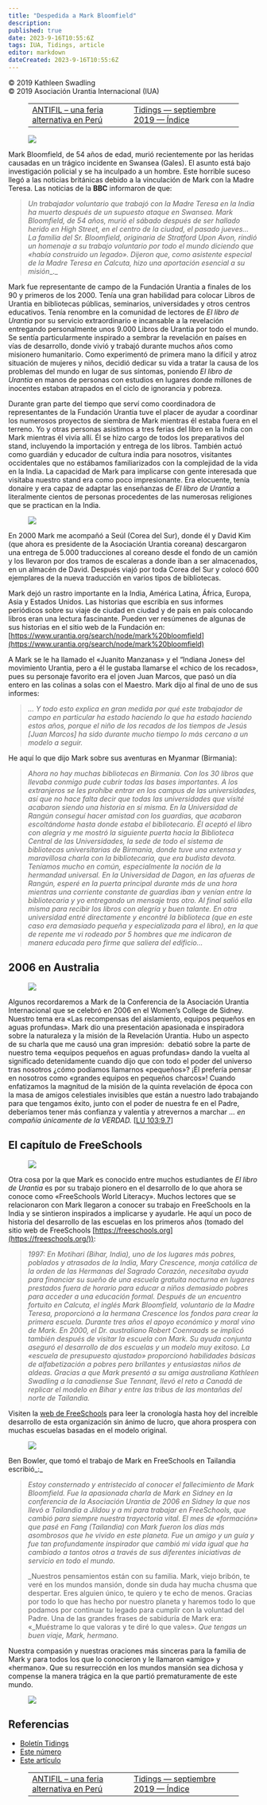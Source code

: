```yaml
---
title: "Despedida a Mark Bloomfield"
description: 
published: true
date: 2023-9-16T10:55:6Z
tags: IUA, Tidings, article
editor: markdown
dateCreated: 2023-9-16T10:55:6Z
---
```


<p class="v-card v-sheet theme--light grey lighten-3 px-2">© 2019 Kathleen Swadling<br>© 2019 Asociación Urantia Internacional (IUA)</p>
<figure class="table chapter-navigator">
  <table>
    <tbody>
      <tr>
        <td>
        <a href="/es/article/Cecilia_Barreto/antfil_an_alternative_fair_in_peru">
          <span class="mdi mdi-arrow-left-drop-circle"></span><span class="pl-2">ANTIFIL – una feria alternativa en Perú</span>
        </a>
        </td>
        <td>
        <a href="/es/index/articles_iua_tidings#tidings-septiembre-2019">
          <span class="mdi mdi-book-open-variant"></span><span class="pl-2">Tidings — septiembre 2019 — Índice</span>
        </a>
        </td>
        <td>
        </td>
      </tr>
    </tbody>
  </table>
</figure>



<figure id="Figure_1" class="image urantiapedia image-style-align-left">
<img src="/image/article/IUA_Tidings/Mark-Bloomfield2-Adjusted-300x366.jpg">
</figure>

Mark Bloomfield, de 54 años de edad, murió recientemente por las heridas causadas en un trágico incidente en Swansea (Gales). El asunto está bajo investigación policial y se ha inculpado a un hombre. Este horrible suceso llegó a las noticias británicas debido a la vinculación de Mark con la Madre Teresa. Las noticias de la **BBC** informaron de que: 

> _Un trabajador voluntario que trabajó con la Madre Teresa en la India ha muerto después de un supuesto ataque en Swansea. Mark Bloomfield, de 54 años, murió el sábado después de ser hallado herido en High Street, en el centro de la ciudad, el pasado jueves… La familia del Sr. Bloomfield, originaria de Stratford Upon Avon, rindió un homenaje a su trabajo voluntario por todo el mundo diciendo que «había construido un legado». Dijeron que, como asistente especial de la Madre Teresa en Calcuta, hizo una aportación esencial a su misión__._

Mark fue representante de campo de la Fundación Urantia a finales de los 90 y primeros de los 2000. Tenía una gran habilidad para colocar Libros de Urantia en bibliotecas públicas, seminarios, universidades y otros centros educativos. Tenía renombre en la comunidad de lectores de _El libro de Urantia_ por su servicio extraordinario e incansable a la revelación entregando personalmente unos 9.000 Libros de Urantia por todo el mundo. Se sentía particularmente inspirado a sembrar la revelación en países en vías de desarrollo, donde vivió y trabajó durante muchos años como misionero humanitario. Como experimentó de primera mano la difícil y atroz situación de mujeres y niños, decidió dedicar su vida a tratar la causa de los problemas del mundo en lugar de sus síntomas, poniendo _El libro de Urantia_ en manos de personas con estudios en lugares donde millones de inocentes estaban atrapados en el ciclo de ignorancia y pobreza.

Durante gran parte del tiempo que serví como coordinadora de representantes de la Fundación Urantia tuve el placer de ayudar a coordinar los numerosos proyectos de siembra de Mark mientras él estaba fuera en el terreno. Yo y otras personas asistimos a tres ferias del libro en la India con Mark mientras él vivía allí. Él se hizo cargo de todos los preparativos del stand, incluyendo la importación y entrega de los libros. También actuó como guardián y educador de cultura india para nosotros, visitantes occidentales que no estábamos familiarizados con la complejidad de la vida en la India. La capacidad de Mark para implicarse con gente interesada que visitaba nuestro stand era como poco impresionante. Era elocuente, tenía donaire y era capaz de adaptar las enseñanzas de _El libro de Urantia_ a literalmente cientos de personas procedentes de las numerosas religiones que se practican en la India.

<figure id="Figure_2" class="image urantiapedia image-style-align-right">
<img src="/image/article/IUA_Tidings/Korean-Books-delivery-2006-300x205.jpg">
</figure>

En 2000 Mark me acompañó a Seúl (Corea del Sur), donde él y David Kim (que ahora es presidente de la Asociación Urantia coreana) descargaron una entrega de 5.000 traducciones al coreano desde el fondo de un camión y los llevaron por dos tramos de escaleras a donde iban a ser almacenados, en un almacén de David. Después viajó por toda Corea del Sur y colocó 600 ejemplares de la nueva traducción en varios tipos de bibliotecas. 

Mark dejó un rastro importante en la India, América Latina, África, Europa, Asia y Estados Unidos. Las historias que escribía en sus informes periódicos sobre su viaje de ciudad en ciudad y de país en país colocando libros eran una lectura fascinante. Pueden ver resúmenes de algunas de sus historias en el sitio web de la Fundación en: [https://www.urantia.org/search/node/mark%20bloomfield](https://www.urantia.org/search/node/mark%20bloomfield)

A Mark se le ha llamado el «Juanito Manzanas» y el “Indiana Jones» del movimiento Urantia, pero a él le gustaba llamarse el «chico de los recados», pues su personaje favorito era el joven Juan Marcos, que pasó un día entero en las colinas a solas con el Maestro. Mark dijo al final de uno de sus informes:
<br style="clear:both;"/>

> _… Y todo esto explica en gran medida por qué este trabajador de campo en particular ha estado haciendo lo que ha estado haciendo estos años, porque el niño de los recados de los tiempos de Jesús \[Juan Marcos\] ha sido durante mucho tiempo lo más cercano a un modelo a seguir._

He aquí lo que dijo Mark sobre sus aventuras en Myanmar (Birmania): 

> _Ahora no hay muchas bibliotecas en Birmania. Con los 30 libros que llevaba conmigo pude cubrir todas las bases importantes. A los extranjeros se les prohíbe entrar en los campus de las universidades, así que no hace falta decir que todas las universidades que visité acabaron siendo una historia en sí misma. En la Universidad de Rangún conseguí hacer amistad con los guardias, que acabaron escoltándome hasta donde estaba el bibliotecario. Él aceptó el libro con alegría y me mostró la siguiente puerta hacia la Biblioteca Central de las Universidades, la sede de todo el sistema de bibliotecas universitarias de Birmania, donde tuve una extensa y maravillosa charla con la bibliotecaria, que era budista devota. Teníamos mucho en común, especialmente la noción de la hermandad universal. En la Universidad de Dagon, en las afueras de Rangún, esperé en la puerta principal durante más de una hora mientras una corriente constante de guardias iban y venían entre la bibliotecaria y yo entregando un mensaje tras otro. Al final salió ella misma para recibir los libros con alegría y buen talante. En otra universidad entré directamente y encontré la biblioteca (que en este caso era demasiado pequeña y especializada para el libro), en la que de repente me vi rodeado por 5 hombres que me indicaron de manera educada pero firme que saliera del edificio…_

## 2006 en Australia 

<figure id="Figure_3" class="image urantiapedia image-style-align-right">
<img src="/image/article/IUA_Tidings/Mark-B-253x400.jpg">
</figure>

Algunos recordaremos a Mark de la Conferencia de la Asociación Urantia Internacional que se celebró en 2006 en el Women’s College de Sidney. Nuestro tema era «Las recompensas del aislamiento, equipos pequeños en aguas profundas». Mark dio una presentación apasionada e inspiradora sobre la naturaleza y la misión de la Revelación Urantia. Hubo un aspecto de su charla que me causó una gran impresión:  debatió sobre la parte de nuestro tema «equipos pequeños en aguas profundas» dando la vuelta al significado detenidamente cuando dijo que con todo el poder del universo tras nosotros ¿cómo podíamos llamarnos «pequeños»? ¡Él prefería pensar en nosotros como «grandes equipos en pequeños charcos»! Cuando enfatizamos la magnitud de la misión de la quinta revelación de época con la masa de amigos celestiales invisibles que están a nuestro lado trabajando para que tengamos éxito, junto con el poder de nuestra fe en el Padre, deberíamos tener más confianza y valentía y atrevernos a marchar _… en compañía únicamente de la VERDAD._ [[LU 103:9.7](/es/The_Urantia_Book/103#p9_7)]
<br style="clear:both;"/>

## El capítulo de FreeSchools

<figure id="Figure_4" class="image urantiapedia image-style-align-left">
<img src="/image/article/IUA_Tidings/Mark-Robert-Motihari-2000-300x225.jpg">
</figure>

Otra cosa por la que Mark es conocido entre muchos estudiantes de _El libro de Urantia_ es por su trabajo pionero en el desarrollo de lo que ahora se conoce como «FreeSchools World Literacy». Muchos lectores que se relacionaron con Mark llegaron a conocer su trabajo en FreeSchools en la India y se sintieron inspirados a implicarse y ayudarle. He aquí un poco de historia del desarrollo de las escuelas en los primeros años (tomado del sitio web de FreeSchools [https://freeschools.org](https://freeschools.org/)):
<br style="clear:both;"/>

> _1997: En Motihari (Bihar, India), uno de los lugares más pobres, poblados y atrasados de la India, Mary Crescence, monja católica de la orden de las Hermanas del Sagrado Corazón, necesitaba ayuda para financiar su sueño de una escuela gratuita nocturna en lugares prestados fuera de horario para educar a niños demasiado pobres para acceder a una educación formal. Después de un encuentro fortuito en Calcuta, el inglés Mark Bloomfield, voluntario de la Madre Teresa, proporcionó a la hermana Crescence los fondos para crear la primera escuela. Durante tres años el apoyo económico y moral vino de Mark. En 2000, el Dr. australiano Robert Coenraads se implicó también después de visitar la escuela con Mark. Su ayuda conjunta aseguró el desarrollo de dos escuelas y un modelo muy exitoso. La «escuela de presupuesto ajustado» proporcionó habilidades básicas de alfabetización a pobres pero brillantes y entusiastas niños de aldeas. Gracias a que Mark presentó a su amiga australiana Kathleen Swadling a la canadiense Sue Tennant, llevó el reto a Canadá de replicar el modelo en Bihar y entre las tribus de las montañas del norte de Tailandia._

Visiten la [web de FreeSchools](https://freeschools.org/about/) para leer la cronología hasta hoy del increíble desarrollo de esta organización sin ánimo de lucro, que ahora prospera con muchas escuelas basadas en el modelo original.

<figure id="Figure_5" class="image urantiapedia">
<img src="/image/article/IUA_Tidings/Mark-Ben-Harbour-Adjusted-300x225.jpg">
</figure>

Ben Bowler, que tomó el trabajo de Mark en FreeSchools en Tailandia escribió_:_

> _Estoy consternado y entristecido al conocer el fallecimiento de Mark Bloomfield. Fue la apasionada charla de Mark en Sidney en la conferencia de la Asociación Urantia de 2006 en Sidney la que nos llevó a Tailandia a Jildou y a mí para trabajar en FreeSchools, que cambió para siempre nuestra trayectoria vital. El mes de «formación» que pasé en Fang (Tailandia) con Mark fueron los días más asombrosos que he vivido en este planeta. Fue un amigo y un guía y fue tan profundamente inspirador que cambió mi vida igual que ha cambiado a tantos otros a través de sus diferentes iniciativas de servicio en todo el mundo._ 
> 
> _Nuestros pensamientos están con su familia. Mark, viejo bribón, te veré en los mundos mansión, donde sin duda hay mucha chusma que despertar. Eres alguien único, te quiero y te echo de menos. Gracias por todo lo que has hecho por nuestro planeta y haremos todo lo que podamos por continuar tu legado para cumplir con la voluntad del Padre. Una de las grandes frases de sabiduría de Mark era: «_Muéstrame lo que valoras y te diré lo que vales». _Que tengas un buen viaje, Mark, hermano._ 

Nuestra compasión y nuestras oraciones más sinceras para la familia de Mark y para todos los que lo conocieron y le llamaron «amigo» y «hermano». Que su resurrección en los mundos mansión sea dichosa y compense la manera trágica en la que partió prematuramente de este mundo.

<figure id="Figure_6" class="image urantiapedia">
<img src="/image/article/IUA_Tidings/Mark-B-arms-Adjusted-481x706.jpg">
</figure>

## Referencias

- [Boletín Tidings](https://urantia-association.org/acerca-del-boletin-tidings/?lang=es)
- [Este número](https://urantia-association.org/newsletter/tidings-septiembre-2019/?lang=es)
- [Este artículo](https://urantia-association.org/despedida-a-mark-bloomfield/?lang=es)



<figure class="table chapter-navigator">
  <table>
    <tbody>
      <tr>
        <td>
        <a href="/es/article/Cecilia_Barreto/antfil_an_alternative_fair_in_peru">
          <span class="mdi mdi-arrow-left-drop-circle"></span><span class="pl-2">ANTIFIL – una feria alternativa en Perú</span>
        </a>
        </td>
        <td>
        <a href="/es/index/articles_iua_tidings#tidings-septiembre-2019">
          <span class="mdi mdi-book-open-variant"></span><span class="pl-2">Tidings — septiembre 2019 — Índice</span>
        </a>
        </td>
        <td>
        </td>
      </tr>
    </tbody>
  </table>
</figure>
